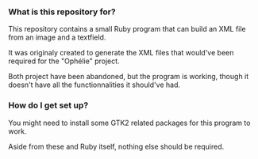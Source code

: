 ### What is this repository for? ###

This repository contains a small Ruby program that can build an XML file from an image and a textfield.

It was originaly created to generate the XML files that would've been required for the "Ophélie" project.

Both project have been abandoned, but the program is working, though it doesn't have all the functionnalities it should've had.

### How do I get set up? ###

You might need to install some GTK2 related packages for this program to work.

Aside from these and Ruby itself, nothing else should be required.

